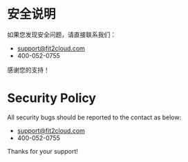 # 安全说明

如果您发现安全问题，请直接联系我们：

- support@fit2cloud.com
- 400-052-0755

感谢您的支持！

# Security Policy

All security bugs should be reported to the contact as below:

- support@fit2cloud.com
- 400-052-0755

Thanks for your support!

